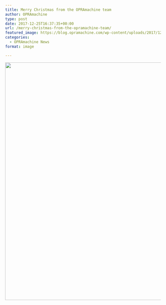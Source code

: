 ```yaml
---
title: Merry Christmas from the OPRAmachine team
author: OPRAmachine
type: post
date: 2017-12-25T16:37:35+00:00
url: /merry-christmas-from-the-opramachine-team/
featured_image: https://blog.opramachine.com/wp-content/uploads/2017/12/OM-Christmas.jpg
categories:
  - OPRAmachine News
format: image

---
```

<img class="aligncenter size-full wp-image-119" src="https://blog.opramachine.com/wp-content/uploads/2017/12/OM-Christmas.jpg" alt="" width="1024" height="768" srcset="https://blog.opramachine.com/wp-content/uploads/2017/12/OM-Christmas.jpg 1024w, https://blog.opramachine.com/wp-content/uploads/2017/12/OM-Christmas-300x225.jpg 300w, https://blog.opramachine.com/wp-content/uploads/2017/12/OM-Christmas-768x576.jpg 768w, https://blog.opramachine.com/wp-content/uploads/2017/12/OM-Christmas-100x75.jpg 100w" sizes="(max-width: 1024px) 100vw, 1024px" />
